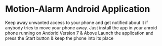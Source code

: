 # Motion-Alarm Android Application
Keep away unwanted access to your phone and get notified about it if anybody tries to move your phone away.
Just install the app in your anroid phone running on Andorid Version 7 & Above
Launch the application and press the Start button & keep the phone into its place
